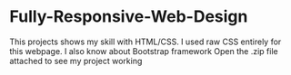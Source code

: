 # Fully-Responsive-Web-Design
This projects shows my skill with HTML/CSS. I used raw CSS entirely for this webpage. I also know about Bootstrap framework
Open the .zip file attached to see my project working
